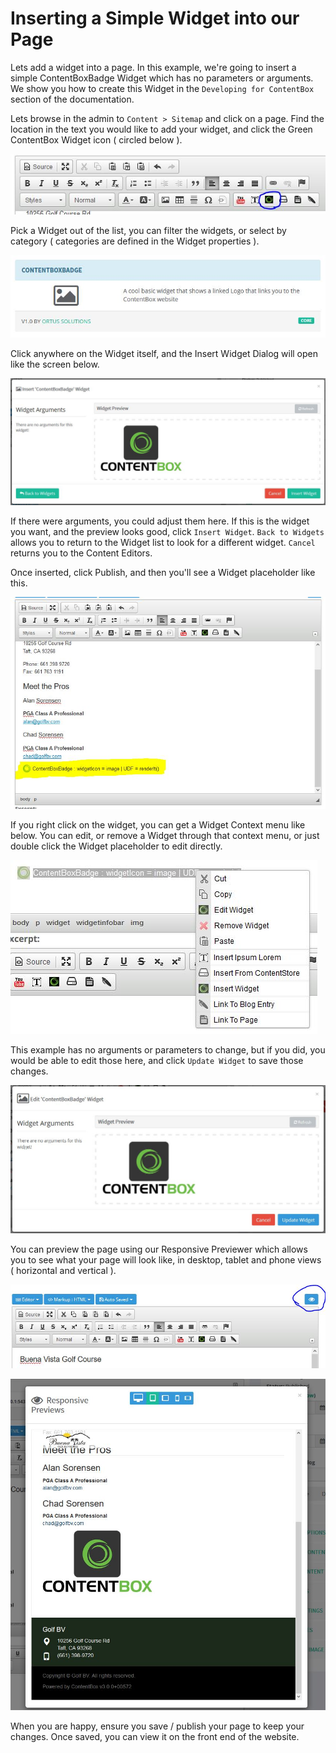 # Inserting a Simple Widget into our Page 

Lets add a widget into a page. In this example, we're going to insert a simple ContentBoxBadge Widget which has no parameters or arguments. We show you how to create this Widget in the `Developing for ContentBox` section of the documentation.

Lets browse in the admin to `Content > Sitemap` and click on a page. Find the location in the text you would like to add your widget, and click the Green ContentBox Widget icon ( circled below ).

![](/assets/cb_widget_insert.jpg)

Pick a Widget out of the list, you can filter the widgets, or select by category ( categories are defined in the Widget properties ). 

![](/assets/cb_widget_insert_pick.jpg)

Click anywhere on the Widget itself, and the Insert Widget Dialog will open like the screen below. 

![](/assets/cb_widget_insert_options.jpg)

If there were arguments, you could adjust them here. If this is the widget you want, and the preview looks good, click `Insert Widget`. `Back to Widgets` allows you to return to the Widget list to look for a different widget. `Cancel` returns you to the Content Editors.

Once inserted, click Publish, and then you'll see a Widget placeholder like this.

![](/assets/cb_widget_placerholder.jpg)

If you right click on the widget, you can get a Widget Context menu like below. You can edit, or remove a Widget through that context menu, or just double click the Widget placeholder to edit directly.

![](/assets/cb_widget_edit.jpg)

This example has no arguments or parameters to change, but if you did, you would be able to edit those here, and click `Update Widget` to save those changes.

![](/assets/cb_widget_insert_edit.jpg)

You can preview the page using our Responsive Previewer which allows you to see what your page will look like, in desktop, tablet and phone views ( horizontal and vertical ).

![](/assets/cb_widget_preview.jpg)

![](/assets/cb_widget_preview2.jpg)

When you are happy, ensure you save / publish your page to keep your changes.
Once saved, you can view it on the front end of the website.




